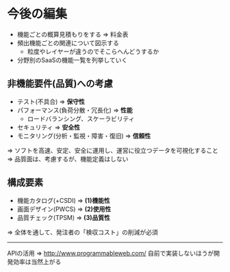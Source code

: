 # 今後の編集

* 機能ごとの概算見積もりをする => 料金表
* 頻出機能ごとの関連について図示する
	* 粒度やレイヤーが違うのでそこらへんどうするか
* 分野別のSaaSの機能一覧を列挙していく

## 非機能要件(品質)への考慮

* テスト(不具合) => **保守性**
* パフォーマンス(負荷分散・冗長化) => **性能**
	* ロードバランシング、スケーラビリティ
* セキュリティ => **安全性**
* モニタリング(分析・監視・障害・復旧) => **信頼性**

=> ソフトを高速、安定、安全に運用し、運営に役立つデータを可視化すること
=> 品質面は、考慮するが、機能定義はしない

## 構成要素

* 機能カタログ(+CSDI) => **(1)機能性**
* 画面デザイン(PWCS) => **(2)使用性**
* 品質チェック(TPSM) => **(3)品質性**

=> 全体を通して、発注者の「検収コスト」の削減が必須

---

APIの活用 => http://www.programmableweb.com/
自前で実装しないほうが開発効率は当然上がる